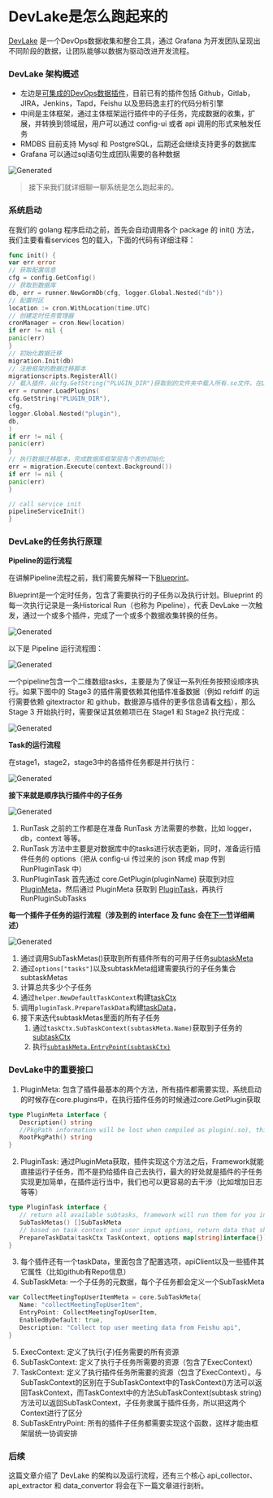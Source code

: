 ﻿
# DevLake是怎么跑起来的

[DevLake](https://github.com/merico-dev/lake) 是一个DevOps数据收集和整合工具，通过 Grafana 为开发团队呈现出不同阶段的数据，让团队能够以数据为驱动改进开发流程。

### DevLake 架构概述
- 左边是[可集成的DevOps数据插件](https://www.devlake.io/docs/DataModels/DataSupport)，目前已有的插件包括 Github，Gitlab，JIRA，Jenkins，Tapd，Feishu 以及思码逸主打的代码分析引擎
- 中间是主体框架，通过主体框架运行插件中的子任务，完成数据的收集，扩展，并转换到领域层，用户可以通过 config-ui 或者 api 调用的形式来触发任务
- RMDBS 目前支持 Mysql 和 PostgreSQL，后期还会继续支持更多的数据库
- Grafana 可以通过sql语句生成团队需要的各种数据

![Generated](Aspose.Words.093a76ac-457b-4498-a472-7dbea580bca9.001.png)

> 接下来我们就详细聊一聊系统是怎么跑起来的。

### 系统启动

在我们的 golang 程序启动之前，首先会自动调用各个 package 的 init() 方法，我们主要看看services 包的载入，下面的代码有详细注释：

```go
func init() {
var err error
// 获取配置信息
cfg = config.GetConfig()
// 获取到数据库
db, err = runner.NewGormDb(cfg, logger.Global.Nested("db"))
// 配置时区
location := cron.WithLocation(time.UTC)
// 创建定时任务管理器
cronManager = cron.New(location)
if err != nil {
panic(err)
}
// 初始化数据迁移
migration.Init(db)
// 注册框架的数据迁移脚本
migrationscripts.RegisterAll()
// 载入插件，从cfg.GetString("PLUGIN_DIR")获取到的文件夹中载入所有.so文件，在LoadPlugins方法中，具体来讲，通过调用runner.LoadPlugins将pluginName:PluginMeta键值对存入到core.plugins中
err = runner.LoadPlugins(
cfg.GetString("PLUGIN_DIR"),
cfg,
logger.Global.Nested("plugin"),
db,
)
if err != nil {
panic(err)
}
// 执行数据迁移脚本，完成数据库框架层各个表的初始化
err = migration.Execute(context.Background())
if err != nil {
panic(err)
}

// call service init
pipelineServiceInit()
}

```
### DevLake的任务执行原理

**Pipeline的运行流程**

在讲解Pipeline流程之前，我们需要先解释一下[Blueprint](https://www.devlake.io/docs/glossary/#blueprints)。

Blueprint是一个定时任务，包含了需要执行的子任务以及执行计划。Blueprint 的每一次执行记录是一条Historical Run（也称为 Pipeline），代表 DevLake 一次触发，通过一个或多个插件，完成了一个或多个数据收集转换的任务。

![Generated](Aspose.Words.093a76ac-457b-4498-a472-7dbea580bca9.002.png)

以下是 Pipeline 运行流程图：

![Generated](Aspose.Words.093a76ac-457b-4498-a472-7dbea580bca9.003.png)

一个pipeline包含一个二维数组tasks，主要是为了保证一系列任务按预设顺序执行。如果下图中的 Stage3 的插件需要依赖其他插件准备数据（例如 refdiff 的运行需要依赖 gitextractor 和 github，数据源与插件的更多信息请看[文档](https://www.devlake.io/docs/DataModels/DataSupport)），那么 Stage 3 开始执行时，需要保证其依赖项已在 Stage1 和 Stage2 执行完成：

![Generated](Aspose.Words.093a76ac-457b-4498-a472-7dbea580bca9.004.png)

**Task的运行流程**

在stage1，stage2，stage3中的各插件任务都是并行执行：

![Generated](Aspose.Words.093a76ac-457b-4498-a472-7dbea580bca9.005.png)

**接下来就是顺序执行插件中的子任务**

![Generated](Aspose.Words.093a76ac-457b-4498-a472-7dbea580bca9.006.png)

1. RunTask 之前的工作都是在准备 RunTask 方法需要的参数，比如 logger，db，context 等等。
2. RunTask 方法中主要是对数据库中的tasks进行状态更新，同时，准备运行插件任务的 options（把从 config-ui 传过来的 json 转成 map 传到 RunPluginTask 中）
3. RunPluginTask 首先通过 core.GetPlugin(pluginName) 获取到对应 [PluginMeta](#pm)，然后通过 PluginMeta 获取到 [PluginTask](#pt)，再执行 RunPluginSubTasks

**每一个插件子任务的运行流程（涉及到的 interface 及 func 会在[下一节](#DevLake中的重要接口)详细阐述）**

![Generated](Aspose.Words.093a76ac-457b-4498-a472-7dbea580bca9.007.png)

1. 通过调用SubTaskMetas()获取到所有插件所有的可用子任务[subtaskMeta](#stm)
2. 通过`options["tasks"]`以及subtaskMeta组建需要执行的子任务集合subtaskMetas
3. 计算总共多少个子任务
4. 通过`helper.NewDefaultTaskContext`构建[taskCtx](#tc)
5. 调用`pluginTask.PrepareTaskData`构建[taskData](#td)，
6. 接下来迭代subtaskMetas里面的所有子任务
    1. 通过`taskCtx.SubTaskContext(subtaskMeta.Name)`获取到子任务的[subtaskCtx](#sc)
    2. 执行[`subtaskMeta.EntryPoint(subtaskCtx)`](#step)
### DevLake中的重要接口
1. <a id="pm">PluginMeta</a>: 包含了插件最基本的两个方法，所有插件都需要实现，系统启动的时候存在core.plugins中，在执行插件任务的时候通过core.GetPlugin获取

```go
type PluginMeta interface {
   Description() string
   //PkgPath information will be lost when compiled as plugin(.so), this func will return that info
   RootPkgPath() string
}

```
2. <a id="pt">PluginTask</a>: 通过PluginMeta获取，插件实现这个方法之后，Framework就能直接运行子任务，而不是扔给插件自己去执行，最大的好处就是插件的子任务实现更加简单，在插件运行当中，我们也可以更容易的去干涉（比如增加日志等等）

```go
type PluginTask interface {
   // return all available subtasks, framework will run them for you in order
   SubTaskMetas() []SubTaskMeta
   // based on task context and user input options, return data that shared among all subtasks
   PrepareTaskData(taskCtx TaskContext, options map[string]interface{}) (interface{}, error)
}
```
3. 每个插件还有一个<a id="td">taskData</a>，里面包含了配置选项，apiClient以及一些插件其它属性（比如github有Repo信息）
4. <a id="stm">SubTaskMeta</a>: 一个子任务的元数据，每个子任务都会定义一个SubTaskMeta


```go
var CollectMeetingTopUserItemMeta = core.SubTaskMeta{
   Name: "collectMeetingTopUserItem",
   EntryPoint: CollectMeetingTopUserItem,
   EnabledByDefault: true,
   Description: "Collect top user meeting data from Feishu api",
}
```
5. <a id="ec">ExecContext</a>: 定义了执行(子)任务需要的所有资源
6. <a id="stc">SubTaskContext</a>: 定义了执行子任务所需要的资源（包含了ExecContext）
7. <a id="tc">TaskContext</a>: 定义了执行插件任务所需要的资源（包含了ExecContext）。与SubTaskContext的区别在于SubTaskContext中的TaskContext()方法可以返回TaskContext，而TaskContext中的方法SubTaskContext(subtask string)方法可以返回SubTaskContext，子任务隶属于插件任务，所以把这两个Context进行了区分
8. <a id="step">SubTaskEntryPoint</a>: 所有的插件子任务都需要实现这个函数，这样才能由框架层统一协调安排

### 后续

这篇文章介绍了 DevLake 的架构以及运行流程，还有三个核心 api\_collector、api\_extractor 和 data\_convertor 将会在下一篇文章进行剖析。


